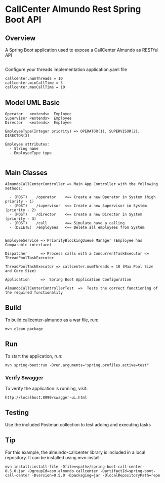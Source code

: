 # CallCenter Almundo Rest Spring Boot API

## Overview

A Spring Boot application used to expose a CallCenter Almundo as RESTful API

## 

Configure your threads implementation application.yaml file

```
callcenter.numThreads = 10
callcenter.minCallTime = 5 
callcenter.maxCallTime = 10
```

## Model UML Basic

```
Operator   <extends>  Employee 
Supervisor <extends>  Employee
Director   <extends>  Employee 

EmployeeType(Integer priority) => OPERATOR(1), SUPERVISOR(2), DIRECTOR(3)

Employee attributes:
  - String name
  - EmployeeType type
  
```

## Main Classes

```
AlmundoCallCenterController => Main App Controller with the following methods:

  - (POST)    /operator    <== Create a new Operator in System (high priority - 1)
  - (POST)    /supervisor  <== Create a new Supervisor in System (priority - 2)
  - (POST)    /director    <== Create a new Director in System (priority - 3)
  - (POST)    /call        <== Simulate have a calling 
  - (DELETE)  /employees   <== Delete all employees from System
 

EmployeeService => PriorityBlockingQueue Manager (Employee has Comparable interface)

Dispatcher      => Process calls with a ConcurrentTaskExecutor <= ThreadPoolTaskExecutor 

ThreadPoolTaskExecutor => callcenter.numThreads = 10 (Max Pool Size and Core Size)

Application     =>  Spring Boot Application Configuration

AlmundoCallCenterControllerTest  =>  Tests the correct functioning of the required functionality

```

## Build

To build callcenter-almundo as a war file, run:

```
mvn clean package
```

## Run

To start the application, run:

```
mvn spring-boot:run -Drun.arguments="spring.profiles.active=test"

```

### Verify Swagger

To verify the application is running, visit:

```
http://localhost:8090/swagger-ui.html
```

## Testing

Use the included Postman collection to test adding and executing tasks

## Tip

For this example, the almundo-callcenter library is included in a local repository. It can be
installed using mvn install:

```
mvn install:install-file -Dfile=<path>/spring-boot-call-center-0.5.0.jar -DgroupId=com.almundo.callcenter -DartifactId=spring-boot-call-center -Dversion=0.5.0 -Dpackaging=jar -DlocalRepositoryPath=repo
```
